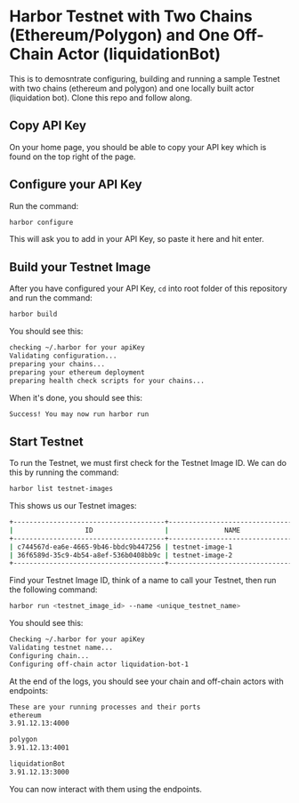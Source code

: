 # Harbor Testnet with Two Chains (Ethereum/Polygon) and One Off-Chain Actor (liquidationBot)

This is to demosntrate configuring, building and running a sample Testnet with two chains (ethereum and polygon) and one locally built actor (liquidation bot). Clone this repo and follow along.

## Copy API Key

On your home page, you should be able to copy your API key which is found on the top right of the page.

## Configure your API Key

Run the command:

```bash
harbor configure
```

This will ask you to add in your API Key, so paste it here and hit enter.

## Build your Testnet Image

After you have configured your API Key, `cd` into root folder of this repository and run the command:

```bash
harbor build
```

You should see this:

```bash
checking ~/.harbor for your apiKey
Validating configuration...
preparing your chains...
preparing your ethereum deployment
preparing health check scripts for your chains...
```

When it's done, you should see this:

```bash
Success! You may now run harbor run
```

## Start Testnet

To run the Testnet, we must first check for the Testnet Image ID. We can do this by running the command:

```bash
harbor list testnet-images
```

This shows us our Testnet images:

```bash
+--------------------------------------+--------------------------------+
|                  ID                  |              NAME              |
+--------------------------------------+--------------------------------+
| c744567d-ea6e-4665-9b46-bbdc9b447256 | testnet-image-1                |
| 36f6589d-35c9-4b54-a8ef-536b0408bb9c | testnet-image-2                |
+--------------------------------------+--------------------------------+
```

Find your Testnet Image ID, think of a name to call your Testnet, then run the following command:

```bash
harbor run <testnet_image_id> --name <unique_testnet_name>
```

You should see this:

```bash
Checking ~/.harbor for your apiKey
Validating testnet name...
Configuring chain...
Configuring off-chain actor liquidation-bot-1
```

At the end of the logs, you should see your chain and off-chain actors with endpoints:

```bash
These are your running processes and their ports
ethereum
3.91.12.13:4000

polygon
3.91.12.13:4001

liquidationBot
3.91.12.13:3000
```

You can now interact with them using the endpoints.

